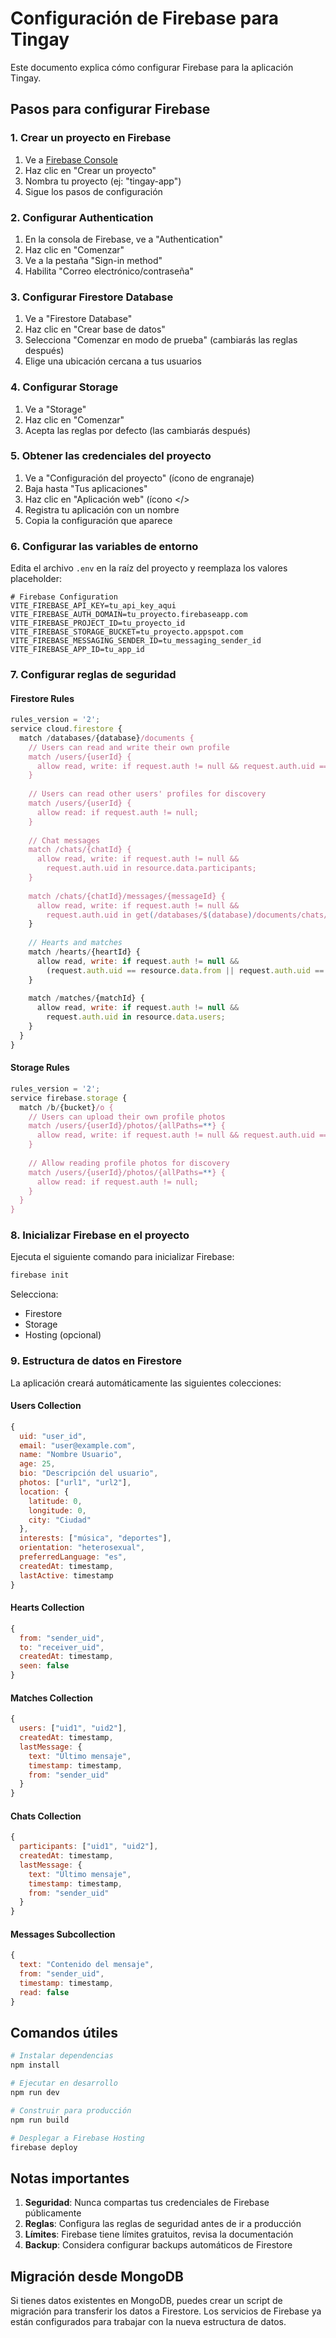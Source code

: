 # Configuración de Firebase para Tingay

Este documento explica cómo configurar Firebase para la aplicación Tingay.

## Pasos para configurar Firebase

### 1. Crear un proyecto en Firebase

1. Ve a [Firebase Console](https://console.firebase.google.com/)
2. Haz clic en "Crear un proyecto"
3. Nombra tu proyecto (ej: "tingay-app")
4. Sigue los pasos de configuración

### 2. Configurar Authentication

1. En la consola de Firebase, ve a "Authentication"
2. Haz clic en "Comenzar"
3. Ve a la pestaña "Sign-in method"
4. Habilita "Correo electrónico/contraseña"

### 3. Configurar Firestore Database

1. Ve a "Firestore Database"
2. Haz clic en "Crear base de datos"
3. Selecciona "Comenzar en modo de prueba" (cambiarás las reglas después)
4. Elige una ubicación cercana a tus usuarios

### 4. Configurar Storage

1. Ve a "Storage"
2. Haz clic en "Comenzar"
3. Acepta las reglas por defecto (las cambiarás después)

### 5. Obtener las credenciales del proyecto

1. Ve a "Configuración del proyecto" (ícono de engranaje)
2. Baja hasta "Tus aplicaciones"
3. Haz clic en "Aplicación web" (ícono </>
4. Registra tu aplicación con un nombre
5. Copia la configuración que aparece

### 6. Configurar las variables de entorno

Edita el archivo `.env` en la raíz del proyecto y reemplaza los valores placeholder:

```env
# Firebase Configuration
VITE_FIREBASE_API_KEY=tu_api_key_aqui
VITE_FIREBASE_AUTH_DOMAIN=tu_proyecto.firebaseapp.com
VITE_FIREBASE_PROJECT_ID=tu_proyecto_id
VITE_FIREBASE_STORAGE_BUCKET=tu_proyecto.appspot.com
VITE_FIREBASE_MESSAGING_SENDER_ID=tu_messaging_sender_id
VITE_FIREBASE_APP_ID=tu_app_id
```

### 7. Configurar reglas de seguridad

#### Firestore Rules
```javascript
rules_version = '2';
service cloud.firestore {
  match /databases/{database}/documents {
    // Users can read and write their own profile
    match /users/{userId} {
      allow read, write: if request.auth != null && request.auth.uid == userId;
    }
    
    // Users can read other users' profiles for discovery
    match /users/{userId} {
      allow read: if request.auth != null;
    }
    
    // Chat messages
    match /chats/{chatId} {
      allow read, write: if request.auth != null && 
        request.auth.uid in resource.data.participants;
    }
    
    match /chats/{chatId}/messages/{messageId} {
      allow read, write: if request.auth != null && 
        request.auth.uid in get(/databases/$(database)/documents/chats/$(chatId)).data.participants;
    }
    
    // Hearts and matches
    match /hearts/{heartId} {
      allow read, write: if request.auth != null && 
        (request.auth.uid == resource.data.from || request.auth.uid == resource.data.to);
    }
    
    match /matches/{matchId} {
      allow read, write: if request.auth != null && 
        request.auth.uid in resource.data.users;
    }
  }
}
```

#### Storage Rules
```javascript
rules_version = '2';
service firebase.storage {
  match /b/{bucket}/o {
    // Users can upload their own profile photos
    match /users/{userId}/photos/{allPaths=**} {
      allow read, write: if request.auth != null && request.auth.uid == userId;
    }
    
    // Allow reading profile photos for discovery
    match /users/{userId}/photos/{allPaths=**} {
      allow read: if request.auth != null;
    }
  }
}
```

### 8. Inicializar Firebase en el proyecto

Ejecuta el siguiente comando para inicializar Firebase:

```bash
firebase init
```

Selecciona:
- Firestore
- Storage
- Hosting (opcional)

### 9. Estructura de datos en Firestore

La aplicación creará automáticamente las siguientes colecciones:

#### Users Collection
```javascript
{
  uid: "user_id",
  email: "user@example.com",
  name: "Nombre Usuario",
  age: 25,
  bio: "Descripción del usuario",
  photos: ["url1", "url2"],
  location: {
    latitude: 0,
    longitude: 0,
    city: "Ciudad"
  },
  interests: ["música", "deportes"],
  orientation: "heterosexual",
  preferredLanguage: "es",
  createdAt: timestamp,
  lastActive: timestamp
}
```

#### Hearts Collection
```javascript
{
  from: "sender_uid",
  to: "receiver_uid",
  createdAt: timestamp,
  seen: false
}
```

#### Matches Collection
```javascript
{
  users: ["uid1", "uid2"],
  createdAt: timestamp,
  lastMessage: {
    text: "Último mensaje",
    timestamp: timestamp,
    from: "sender_uid"
  }
}
```

#### Chats Collection
```javascript
{
  participants: ["uid1", "uid2"],
  createdAt: timestamp,
  lastMessage: {
    text: "Último mensaje",
    timestamp: timestamp,
    from: "sender_uid"
  }
}
```

#### Messages Subcollection
```javascript
{
  text: "Contenido del mensaje",
  from: "sender_uid",
  timestamp: timestamp,
  read: false
}
```

## Comandos útiles

```bash
# Instalar dependencias
npm install

# Ejecutar en desarrollo
npm run dev

# Construir para producción
npm run build

# Desplegar a Firebase Hosting
firebase deploy
```

## Notas importantes

1. **Seguridad**: Nunca compartas tus credenciales de Firebase públicamente
2. **Reglas**: Configura las reglas de seguridad antes de ir a producción
3. **Límites**: Firebase tiene límites gratuitos, revisa la documentación
4. **Backup**: Considera configurar backups automáticos de Firestore

## Migración desde MongoDB

Si tienes datos existentes en MongoDB, puedes crear un script de migración para transferir los datos a Firestore. Los servicios de Firebase ya están configurados para trabajar con la nueva estructura de datos.